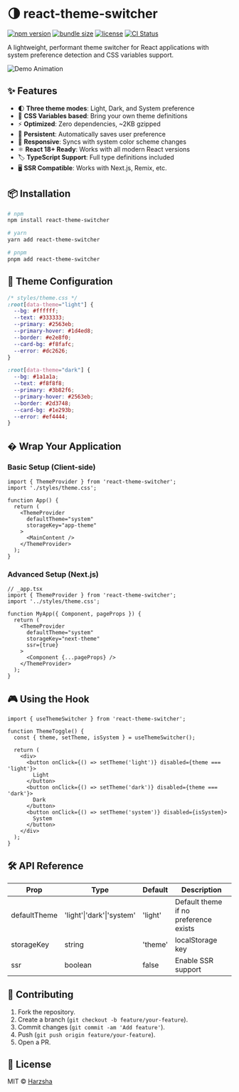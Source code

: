 # 🌗 react-theme-switcher

[![npm version](https://img.shields.io/npm/v/react-theme-switcher.svg?style=flat)](https://www.npmjs.com/package/react-theme-switcher)
[![bundle size](https://img.shields.io/bundlephobia/minzip/react-theme-switcher)](https://bundlephobia.com/package/react-theme-switcher)
[![license](https://img.shields.io/npm/l/react-theme-switcher)](https://github.com/yourusername/react-theme-switcher/blob/main/LICENSE)
[![CI Status](https://github.com/yourusername/react-theme-switcher/actions/workflows/ci.yml/badge.svg)](https://github.com/yourusername/react-theme-switcher/actions)

A lightweight, performant theme switcher for React applications with system preference detection and CSS variables support.

![Demo Animation](https://raw.githubusercontent.com/yourusername/react-theme-switcher/main/docs/demo.gif)

## ✨ Features

- 🌓 **Three theme modes**: Light, Dark, and System preference
- 🎨 **CSS Variables based**: Bring your own theme definitions
- ⚡ **Optimized**: Zero dependencies, ~2KB gzipped
- 💾 **Persistent**: Automatically saves user preference
- 📱 **Responsive**: Syncs with system color scheme changes
- ⚛️ **React 18+ Ready**: Works with all modern React versions
- 🏷 **TypeScript Support**: Full type definitions included
- 🖥 **SSR Compatible**: Works with Next.js, Remix, etc.

## 📦 Installation

```bash
# npm
npm install react-theme-switcher

# yarn
yarn add react-theme-switcher

# pnpm
pnpm add react-theme-switcher
```

## 🎨 Theme Configuration

```css
/* styles/theme.css */
:root[data-theme="light"] {
  --bg: #ffffff;
  --text: #333333;
  --primary: #2563eb;
  --primary-hover: #1d4ed8;
  --border: #e2e8f0;
  --card-bg: #f8fafc;
  --error: #dc2626;
}

:root[data-theme="dark"] {
  --bg: #1a1a1a;
  --text: #f8f8f8;
  --primary: #3b82f6;
  --primary-hover: #2563eb;
  --border: #2d3748;
  --card-bg: #1e293b;
  --error: #ef4444;
}
```

## � Wrap Your Application

### Basic Setup (Client-side)

```tsx
import { ThemeProvider } from 'react-theme-switcher';
import './styles/theme.css';

function App() {
  return (
    <ThemeProvider
      defaultTheme="system"
      storageKey="app-theme"
    >
      <MainContent />
    </ThemeProvider>
  );
}
```

### Advanced Setup (Next.js)

```tsx
// _app.tsx
import { ThemeProvider } from 'react-theme-switcher';
import '../styles/theme.css';

function MyApp({ Component, pageProps }) {
  return (
    <ThemeProvider
      defaultTheme="system"
      storageKey="next-theme"
      ssr={true}
    >
      <Component {...pageProps} />
    </ThemeProvider>
  );
}
```

## 🎮 Using the Hook

```tsx
import { useThemeSwitcher } from 'react-theme-switcher';

function ThemeToggle() {
  const { theme, setTheme, isSystem } = useThemeSwitcher();

  return (
    <div>
      <button onClick={() => setTheme('light')} disabled={theme === 'light'}>
        Light
      </button>
      <button onClick={() => setTheme('dark')} disabled={theme === 'dark'}>
        Dark
      </button>
      <button onClick={() => setTheme('system')} disabled={isSystem}>
        System
      </button>
    </div>
  );
}
```

## 🛠 API Reference

| Prop         | Type                | Default   | Description                                                                 |
|--------------|---------------------|-----------|-----------------------------------------------------------------------------|
| defaultTheme | 'light'\|'dark'\|'system' | 'light'   | Default theme if no preference exists                                      |
| storageKey   | string              | 'theme'   | localStorage key                                                           |
| ssr          | boolean             | false     | Enable SSR support                                                         |

## 🤝 Contributing
1. Fork the repository.  
2. Create a branch (`git checkout -b feature/your-feature`).  
3. Commit changes (`git commit -am 'Add feature'`).  
4. Push (`git push origin feature/your-feature`).  
5. Open a PR.

## 📜 License
MIT © [Harzsha](https://github.com/Harzsha)